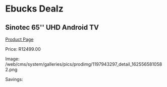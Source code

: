 
# Ebucks Dealz
## Sinotec 65'' UHD Android TV
[Product Page](https://www.ebucks.com/web/shop/productSelected.do?prodId=1197943297&catId=1147265922)

Price: R12499.00

Image: /web/cms/system/galleries/pics/prodimg/1197943297_detail_1625565810582.png

Savings: 


	